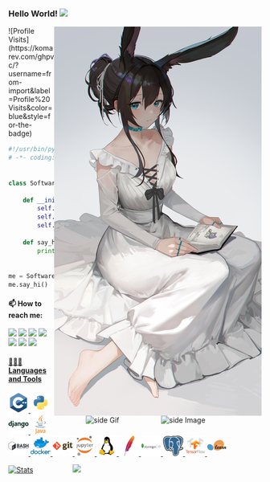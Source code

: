 ### Hello World!  <img src="https://github.com/from-import/from-import/blob/master/assets/Hi.gif" width="29px">

<img src="image/image(1).jpg" align="right" />
![Profile Visits](https://komarev.com/ghpvc/?username=from-import&label=Profile%20Visits&color=blue&style=for-the-badge)

<img src="https://github.com/from-import/from-import/blob/master/assets/life_balance.gif" alt="side Image" align="right" width="200" height="auto" />
<a href="https://ko-fi.com/from-import"> <img src="https://media3.giphy.com/media/ZEB6yFbLnhyQf7g3hn/giphy.gif" alt="side Gif" align="right" width="150" height="auto"/> </a>

```python
#!/usr/bin/python
# -*- coding: utf-8 -*-


class SoftwareEngineer:

    def __init__(self):
        self.name = "me"
        self.role = "Software Engineer"
        self.language_spoken = ["zh_CN", "en_US"]

    def say_hi(self):
        print("Thanks for dropping by, hope you find some of my work interesting.")


me = SoftwareEngineer()
me.say_hi()
```
  
  #### 📫 How to reach me:
  
<img src="https://upload.wikimedia.org/wikipedia/commons/8/83/Steam_icon_logo.svg" width="3.5%"/>   <img src="https://github.com/from-import/from-import/blob/master/assets/discord-round.svg" width="3.5%"/>   <img src="https://img.icons8.com/color/48/000000/twitter.png" width="3.5%"/>   <img src="https://img.icons8.com/color/48/000000/linkedin.png" width="3.5%"/>   <img src="https://img.icons8.com/fluent/48/000000/facebook-new.png" width="3.5%"/>   <img src="https://img.icons8.com/fluent/48/000000/instagram-new.png" width="3.5%"/>   <a href="mailto:link@gmail.com"> <img src="https://img.icons8.com/fluent/48/000000/gmail.png" width="3.5%"/>
  
  #### 👨🏻‍💻 Languages and Tools <br />
  <code><img height="40" src="https://raw.githubusercontent.com/github/explore/80688e429a7d4ef2fca1e82350fe8e3517d3494d/topics/cpp/cpp.png"></code>
  <code><img height="40" src="https://raw.githubusercontent.com/github/explore/80688e429a7d4ef2fca1e82350fe8e3517d3494d/topics/python/python.png"></code>
  <code><img height="40" src="https://raw.githubusercontent.com/github/explore/80688e429a7d4ef2fca1e82350fe8e3517d3494d/topics/django/django.png"></code>
  <code><img height="40" src="https://raw.githubusercontent.com/github/explore/80688e429a7d4ef2fca1e82350fe8e3517d3494d/topics/java/java.png"></code>
  <code><img height="40" src="https://raw.githubusercontent.com/github/explore/80688e429a7d4ef2fca1e82350fe8e3517d3494d/topics/bash/bash.png"></code>
  <code><img height="40" src="https://raw.githubusercontent.com/github/explore/80688e429a7d4ef2fca1e82350fe8e3517d3494d/topics/docker/docker.png"></code>
  <code><img height="40" src="https://raw.githubusercontent.com/github/explore/80688e429a7d4ef2fca1e82350fe8e3517d3494d/topics/git/git.png"></code>
  <code><img height="40" src="https://raw.githubusercontent.com/github/explore/80688e429a7d4ef2fca1e82350fe8e3517d3494d/topics/jupyter-notebook/jupyter-notebook.png"></code>
  <code><img height="40" src="https://raw.githubusercontent.com/github/explore/80688e429a7d4ef2fca1e82350fe8e3517d3494d/topics/linux/linux.png"></code>
  <code><img height="40" src="https://raw.githubusercontent.com/github/explore/80688e429a7d4ef2fca1e82350fe8e3517d3494d/topics/maven/maven.png"></code>
  <code><img height="40" src="https://raw.githubusercontent.com/github/explore/80688e429a7d4ef2fca1e82350fe8e3517d3494d/topics/mongodb/mongodb.png"></code>
  <code><img height="40" src="https://raw.githubusercontent.com/github/explore/80688e429a7d4ef2fca1e82350fe8e3517d3494d/topics/postgresql/postgresql.png"></code>
  <code><img height="40" src="https://raw.githubusercontent.com/github/explore/80688e429a7d4ef2fca1e82350fe8e3517d3494d/topics/tensorflow/tensorflow.png"></code>
  <code><img height="40" src="https://raw.githubusercontent.com/github/explore/80688e429a7d4ef2fca1e82350fe8e3517d3494d/topics/scikit-learn/scikit-learn.png"></code>
  
[![Stats](https://github-readme-stats.vercel.app/api?username=from-import&show_icons=true&theme=radical)](https://github-readme-stats.vercel.app/api?username=from-import&show_icons=true&theme=radical)&nbsp; &nbsp; &nbsp; &nbsp; &nbsp; &nbsp; &nbsp; &nbsp; &nbsp; &nbsp; <img src="https://github.com/from-import/from-import/blob/master/assets/saved.gif" width="195">



